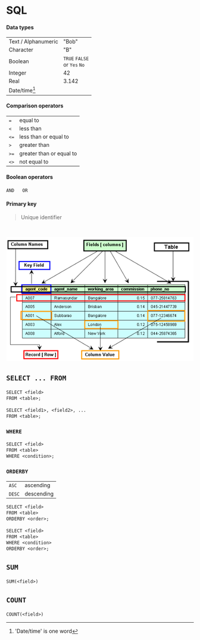 # SQL

#### Data types

|                     |                                   |
| ------------------- | --------------------------------- |
| Text / Alphanumeric | "Bob"                             |
| Character           | "B"                               |
| Boolean             | `TRUE` `FALSE` <br> or `Yes` `No` |
| Integer             | 42                                |
| Real                | 3.142                             |
| Date/time[^1]       |                                   |

[^1]: 'Date/time' is one word

#### Comparison operators

|      |                          |
| ---- | ------------------------ |
| `=`  | equal to                 |
| `<`  | less than                |
| `<=` | less than or equal to    |
| `>`  | greater than             |
| `>=` | greater than or equal to |
| `<>` | not equal to             |

#### Boolean operators

`AND` &emsp; `OR`

#### Primary key

> Unique identifier

<br>

![Parts of a SQL table](../images/parts-of-a-sql-table.gif)

## `SELECT ... FROM`

```
SELECT <field>
FROM <table>;

SELECT <field1>, <field2>, ...
FROM <table>;
```

### `WHERE`

```
SELECT <field>
FROM <table>
WHERE <condition>;
```

### `ORDERBY`

|        |            |
| ------ | ---------- |
| `ASC`  | ascending  |
| `DESC` | descending |

```
SELECT <field>
FROM <table>
ORDERBY <order>;

SELECT <field>
FROM <table>
WHERE <condition>
ORDERBY <order>;
```

## `SUM`

```
SUM(<field>)
```

## `COUNT`

```
COUNT(<field>)
```
